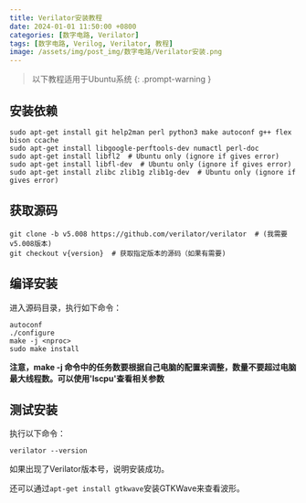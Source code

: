 ```yaml
---
title: Verilator安装教程
date: 2024-01-01 11:50:00 +0800
categories: [数字电路, Verilator]
tags: [数字电路, Verilog, Verilator, 教程]
image: /assets/img/post_img/数字电路/Verilator安装.png
---
```

> 以下教程适用于Ubuntu系统
{: .prompt-warning }

## 安装依赖
```shell
sudo apt-get install git help2man perl python3 make autoconf g++ flex bison ccache
sudo apt-get install libgoogle-perftools-dev numactl perl-doc
sudo apt-get install libfl2  # Ubuntu only (ignore if gives error)
sudo apt-get install libfl-dev  # Ubuntu only (ignore if gives error)
sudo apt-get install zlibc zlib1g zlib1g-dev  # Ubuntu only (ignore if gives error)
```

## 获取源码
```shell
git clone -b v5.008 https://github.com/verilator/verilator  # (我需要v5.008版本)
git checkout v{version}  # 获取指定版本的源码（如果有需要)
```
## 编译安装
进入源码目录，执行如下命令：
```shell
autoconf
./configure
make -j <nproc>
sudo make install
```
**注意，make -j <nporc>命令中的任务数要根据自己电脑的配置来调整，数量不要超过电脑最大线程数。可以使用'lscpu'查看相关参数**

## 测试安装
执行以下命令：
```shell
verilator --version
```
如果出现了Verilator版本号，说明安装成功。

还可以通过`apt-get install gtkwave`安装GTKWave来查看波形。

